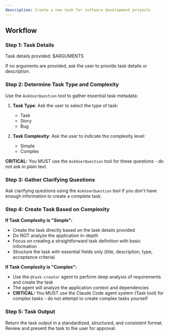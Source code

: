 ```yaml
---
description: Create a new task for software development projects
---
```


## Workflow

### Step 1: Task Details

Task details provided: $ARGUMENTS

If no arguments are provided, ask the user to provide task details or description.

### Step 2: Determine Task Type and Complexity

Use the `AskUserQuestion` tool to gather essential task metadata:

1. **Task Type**: Ask the user to select the type of task:
   - Task
   - Story
   - Bug

2. **Task Complexity**: Ask the user to indicate the complexity level:
   - Simple
   - Complex

**CRITICAL:** You MUST use the `AskUserQuestion` tool for these questions - do not ask in plain text.

### Step 3: Gather Clarifying Questions

Ask clarifying questions using the `AskUserQuestion` tool if you don't have enough information to create a complete task.

### Step 4: Create Task Based on Complexity

**If Task Complexity is "Simple":**

- Create the task directly based on the task details provided
- Do NOT analyze the application in-depth
- Focus on creating a straightforward task definition with basic information
- Structure the task with essential fields only (title, description, type, acceptance criteria)

**If Task Complexity is "Complex":**

- Use the `@task-creator` agent to perform deep analysis of requirements and create the task
- The agent will analyze the application context and dependencies
- **CRITICAL:** You MUST use the Claude Code agent system (Task tool) for complex tasks - do not attempt to create complex tasks yourself

### Step 5: Task Output

Return the task output in a standardized, structured, and consistent format. Review and present the task to the user for approval.

